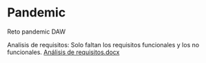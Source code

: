 # Pandemic
Reto pandemic DAW

Analisis de requisitos:
Solo faltan los requisitos funcionales y los no funcionales.
[Análisis de requisitos.docx](https://github.com/ItzAxxel/Pandemic/files/8187879/Analisis.de.requisitos.docx)
